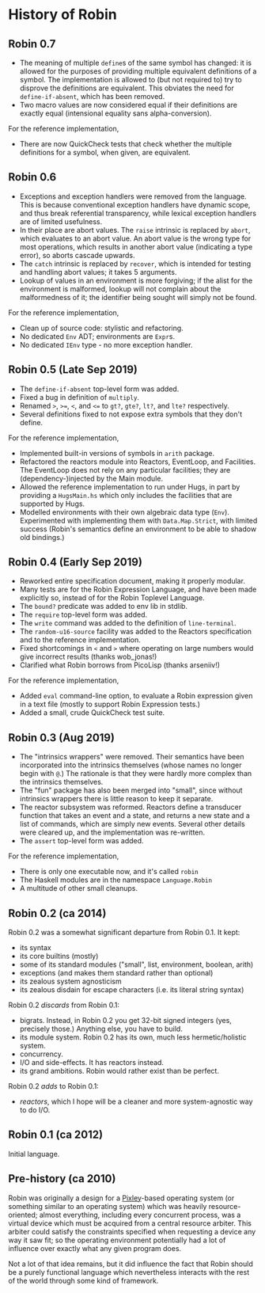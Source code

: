 History of Robin
================

Robin 0.7
---------

*   The meaning of multiple `define`s of the same symbol
    has changed: it is allowed for the purposes of
    providing multiple equivalent definitions of a symbol.
    The implementation is allowed to (but not required to)
    try to disprove the definitions are equivalent.  This
    obviates the need for `define-if-absent`, which has
    been removed.
*   Two macro values are now considered equal if their
    definitions are exactly equal (intensional equality
    sans alpha-conversion).

For the reference implementation,

*   There are now QuickCheck tests that check whether
    the multiple definitions for a symbol, when given,
    are equivalent.

Robin 0.6
---------

*   Exceptions and exception handlers were removed from
    the language.  This is because conventional exception
    handlers have dynamic scope, and thus break referential
    transparency, while lexical exception handlers are of
    limited usefulness.
*   In their place are abort values.  The `raise` intrinsic
    is replaced by `abort`, which evaluates to
    an abort value.  An abort value is the wrong type for
    most operations, which results in another abort value
    (indicating a type error), so aborts cascade upwards.
*   The `catch` intrinsic is replaced by `recover`, which
    is intended for testing and handling abort values;
    it takes 5 arguments.
*   Lookup of values in an environment is more forgiving;
    if the alist for the environment is malformed, lookup
    will not complain about the malformedness of it; the
    identifier being sought will simply not be found.

For the reference implementation,

*   Clean up of source code: stylistic and refactoring.
*   No dedicated `Env` ADT; environments are `Expr`s.
*   No dedicated `IEnv` type - no more exception handler.

Robin 0.5 (Late Sep 2019)
---------

*   The `define-if-absent` top-level form was added.
*   Fixed a bug in definition of `multiply`.
*   Renamed `>`, `>=`, `<`, and `<=` to `gt?`, `gte?`,
    `lt?`, and `lte?` respectively.
*   Several definitions fixed to not expose extra symbols
    that they don't define.

For the reference implementation,

*   Implemented built-in versions of symbols in `arith` package.
*   Refactored the reactors module into Reactors, EventLoop, and
    Facilities.  The EventLoop does not rely on any particular
    facilities; they are (dependency-)injected by the Main module.
*   Allowed the reference implementation to run under Hugs,
    in part by providing a `HugsMain.hs` which only includes the
    facilities that are supported by Hugs.
*   Modelled environments with their own algebraic data type
    (`Env`).  Experimented with implementing them with
    `Data.Map.Strict`, with limited success (Robin's semantics
    define an environment to be able to shadow old bindings.)

Robin 0.4 (Early Sep 2019)
---------

*   Reworked entire specification document, making it properly modular.
*   Many tests are for the Robin Expression Language, and have been
    made explicitly so, instead of for the Robin Toplevel Language.
*   The `bound?` predicate was added to env lib in stdlib.
*   The `require` top-level form was added.
*   The `write` command was added to the definition of `line-terminal`.
*   The `random-u16-source` facility was added to the Reactors
    specification and to the reference implementation.
*   Fixed shortcomings in `<` and `>` where operating on large numbers
    would give incorrect results (thanks wob_jonas!)
*   Clarified what Robin borrows from PicoLisp (thanks arseniiv!)

For the reference implementation,

*   Added `eval` command-line option, to evaluate a Robin expression
    given in a text file (mostly to support Robin Expression tests.)
*   Added a small, crude QuickCheck test suite.

Robin 0.3 (Aug 2019)
---------

*   The "intrinsics wrappers" were removed.  Their semantics have been
    incorporated into the intrinsics themselves (whose names no longer
    begin with `@`.)  The rationale is that they were hardly more complex
    than the intrinsics themselves.
*   The "fun" package has also been merged into "small", since without
    intrinsics wrappers there is little reason to keep it separate.
*   The reactor subsystem was reformed.  Reactors define a transducer
    function that takes an event and a state, and returns a new state
    and a list of commands, which are simply new events.  Several other
    details were cleared up, and the implementation was re-written.
*   The `assert` top-level form was added.

For the reference implementation,

*   There is only one executable now, and it's called `robin`
*   The Haskell modules are in the namespace `Language.Robin`
*   A multitude of other small cleanups.

Robin 0.2 (ca 2014)
---------

Robin 0.2 was a somewhat significant departure from Robin 0.1.  It kept:

*   its syntax
*   its core builtins (mostly)
*   some of its standard modules ("small", list, environment, boolean, arith)
*   exceptions (and makes them standard rather than optional)
*   its zealous system agnosticism
*   its zealous disdain for escape characters (i.e. its literal string syntax)

Robin 0.2 *discards* from Robin 0.1:

*   bigrats.  Instead, in Robin 0.2 you get 32-bit signed integers (yes,
    precisely those.)  Anything else, you have to build.
*   its module system.  Robin 0.2 has its own, much less hermetic/holistic
    system.
*   concurrency.
*   I/O and side-effects.  It has reactors instead.
*   its grand ambitions.  Robin would rather exist than be perfect.

Robin 0.2 *adds* to Robin 0.1:

*   _reactors_, which I hope will be a cleaner and more system-agnostic
    way to do I/O.

Robin 0.1 (ca 2012)
---------

Initial language.

Pre-history (ca 2010)
-----------

Robin was originally a design for a [Pixley][]-based operating system (or something
similar to an operating system) which was heavily resource-oriented; almost
everything, including every concurrent process, was a virtual device
which must be acquired from a central resource arbiter.  This arbiter could
satisfy the constraints specified when requesting a device any way it saw
fit; so the operating environment potentially had a lot of influence over
exactly what any given program does.

Not a lot of that idea remains, but it did influence the fact that Robin should
be a purely functional language which nevertheless interacts with the rest of the
world through some kind of framework.

[Pixley]:    https://catseye.tc/node/Pixley
